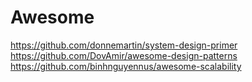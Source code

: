 # Awesome

https://github.com/donnemartin/system-design-primer
https://github.com/DovAmir/awesome-design-patterns
https://github.com/binhnguyennus/awesome-scalability
